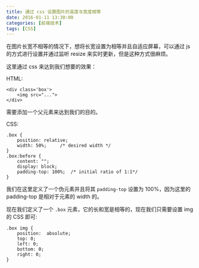 ```yaml
---
title: 通过 css 设置图片的高度与宽度相等
date: 2016-01-11 13:30:00
categories: [前端技术]
tags: [CSS]
---
```


在图片长宽不相等的情况下，想将长宽设置为相等并且自适应屏幕，可以通过 js 的方式进行设置并通过监听 resize 来实时更新，但是这种方式很麻烦。

这里通过 css 来达到我们想要的效果：

HTML:
```
<div class='box'>
	<img src="...">
</div>
```
需要添加一个父元素来达到我们的目的。

CSS:
```
.box {
	position: relative;
	width: 50%;		/* desired width */
}
.box:before {
	content: "";
	display: block;
	padding-top: 100%; 	/* initial ratio of 1:1*/
}
```
我们在这里定义了一个伪元素并且将其 `padding-top` 设置为 100%，因为这里的 padding-top 是相对于元素的 width 的。

现在我们定义了一个 `.box` 元素，它的长和宽是相等的，现在我们只需要设置 img 的 CSS 即可:
```
.box img {
	position:  absolute;
	top: 0;
	left: 0;
	bottom: 0;
	right: 0;
}
```